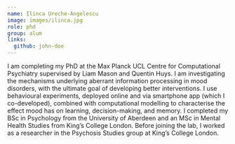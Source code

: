 ```yaml
---
name: Ilinca Ureche-Angelescu
image: images/ilinca.jpg
role: phd
group: alum
links:
  github: john-doe
---
```


I am completing my PhD at the Max Planck UCL Centre for Computational Psychiatry supervised by Liam Mason and Quentin Huys. 
I am investigating the mechanisms underlying aberrant information processing in mood disorders, with the ultimate goal of 
developing better interventions. I use behavioural experiments, deployed online and via smartphone app (which I co-developed),
combined with computational modelling to characterise the effect mood has on learning, decision-making, and memory. I completed
my BSc in Psychology from the University of Aberdeen and an MSc in Mental Health Studies from King’s College London. Before 
joining the lab, I worked as a researcher in the Psychosis Studies group at King’s College London.
